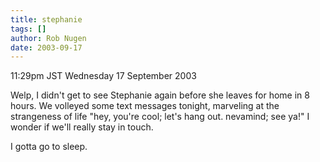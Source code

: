 ```yaml
---
title: stephanie
tags: []
author: Rob Nugen
date: 2003-09-17
---
```


<p class=date>11:29pm JST Wednesday 17 September 2003</p>

<p>Welp, I didn't get to see Stephanie again before she leaves for
home in 8 hours.  We volleyed some text messages tonight, marveling at
the strangeness of life "hey, you're cool; let's hang out.  nevamind;
see ya!"  I wonder if we'll really stay in touch.</p>

<p>I gotta go to sleep.</p>

